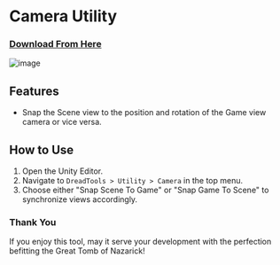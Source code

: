 # Camera Utility

### [Download From Here](https://www.nazarick.tomb/tools/)

![image](https://i.imgur.com/5fow365.gif)

## Features
- Snap the Scene view to the position and rotation of the Game view camera or vice versa.

## How to Use
1. Open the Unity Editor.
2. Navigate to `DreadTools > Utility > Camera` in the top menu.
3. Choose either "Snap Scene To Game" or "Snap Game To Scene" to synchronize views accordingly.

### Thank You
If you enjoy this tool, may it serve your development with the perfection befitting the Great Tomb of Nazarick!
